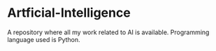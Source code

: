 # Artficial-Intelligence
A repository where all my work related to AI is available. Programming language used is Python.
